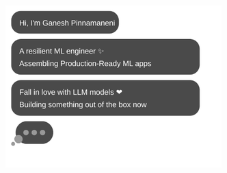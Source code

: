[![](https://github.com/Ganesh2409/Ganesh2409/blob/main/chat.svg)](https://www.linkedin.com/in/ganesh-pinnamaneni/)


